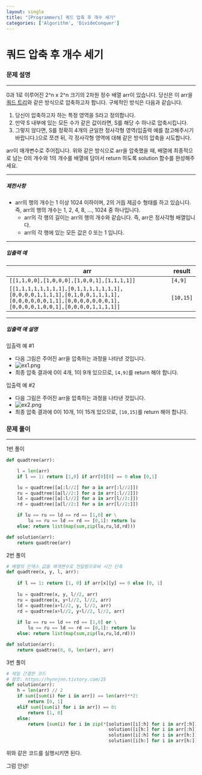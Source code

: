 ```yaml
---
layout: single
title: "[Programmers] 쿼드 압축 후 개수 세기"
categories: ['Algorithm', 'DivideConquer']
---
```


# 쿼드 압축 후 개수 세기

### 문제 설명

---

0과 1로 이루어진 2^n x 2^n 크기의 2차원 정수 배열 arr이 있습니다. 당신은 이 arr을 [쿼드 트리](https://en.wikipedia.org/wiki/Quadtree)와 같은 방식으로 압축하고자 합니다. 구체적인 방식은 다음과 같습니다.

1. 당신이 압축하고자 하는 특정 영역을 S라고 정의합니다.
2. 만약 S 내부에 있는 모든 수가 같은 값이라면, S를 해당 수 하나로 압축시킵니다.
3. 그렇지 않다면, S를 정확히 4개의 균일한 정사각형 영역(입출력 예를 참고해주시기 바랍니다.)으로 쪼갠 뒤, 각 정사각형 영역에 대해 같은 방식의 압축을 시도합니다.

arr이 매개변수로 주어집니다. 위와 같은 방식으로 arr을 압축했을 때, 배열에 최종적으로 남는 0의 개수와 1의 개수를 배열에 담아서 return 하도록 solution 함수를 완성해주세요.

------

##### 제한사항

- arr의 행의 개수는 1 이상 1024 이하이며, 2의 거듭 제곱수 형태를 하고 있습니다. 즉, arr의 행의 개수는 1, 2, 4, 8, ..., 1024 중 하나입니다.
  - arr의 각 행의 길이는 arr의 행의 개수와 같습니다. 즉, arr은 정사각형 배열입니다.
  - arr의 각 행에 있는 모든 값은 0 또는 1 입니다.

------

##### 입출력 예

| arr                                                          | result    |
| ------------------------------------------------------------ | --------- |
| `[[1,1,0,0],[1,0,0,0],[1,0,0,1],[1,1,1,1]]`                  | `[4,9]`   |
| `[[1,1,1,1,1,1,1,1],[0,1,1,1,1,1,1,1],[0,0,0,0,1,1,1,1],[0,1,0,0,1,1,1,1],[0,0,0,0,0,0,1,1],[0,0,0,0,0,0,0,1],[0,0,0,0,1,0,0,1],[0,0,0,0,1,1,1,1]]` | `[10,15]` |

------

##### 입출력 예 설명

입출력 예 #1

- 다음 그림은 주어진 arr을 압축하는 과정을 나타낸 것입니다.
- ![ex1.png](https://grepp-programmers.s3.ap-northeast-2.amazonaws.com/files/production/d6900862-8be4-4610-aaef-bc8efd5650cf/ex1.png)
- 최종 압축 결과에 0이 4개, 1이 9개 있으므로, `[4,9]`를 return 해야 합니다.

입출력 예 #2

- 다음 그림은 주어진 arr을 압축하는 과정을 나타낸 것입니다.
- ![ex2.png](https://grepp-programmers.s3.ap-northeast-2.amazonaws.com/files/production/952a05b7-5157-4211-82d9-02845c187e13/ex2.png)
- 최종 압축 결과에 0이 10개, 1이 15개 있으므로, `[10,15]`를 return 해야 합니다.



### 문제 풀이

---

1번 풀이

```python
def quadtree(arr):

    l = len(arr)
    if l == 1: return [1,0] if arr[0][0] == 0 else [0,1]

    lu = quadtree([a[:l//2] for a in arr[:l//2]])
    ru = quadtree([a[l//2:] for a in arr[:l//2]])
    ld = quadtree([a[:l//2] for a in arr[l//2:]])
    rd = quadtree([a[l//2:] for a in arr[l//2:]])

    if lu == ru == ld == rd == [1,0] or \
        lu == ru == ld == rd == [0,1]: return lu
    else: return list(map(sum,zip(lu,ru,ld,rd)))

def solution(arr):
    return quadtree(arr)
```



2번 풀이

```python
# 배열의 인덱스 값을 매개변수로 전달함으로써 시간 단축
def quadtree(x, y, l, arr):
    
    if l == 1: return [1, 0] if arr[x][y] == 0 else [0, 1]
    
    lu = quadtree(x, y, l//2, arr)
    ru = quadtree(x, y+l//2, l//2, arr)
    ld = quadtree(x+l//2, y, l//2, arr)
    rd = quadtree(x+l//2, y+l//2, l//2, arr)
    
    if lu == ru == ld == rd == [1,0] or \
        lu == ru == ld == rd == [0,1]: return lu
    else: return list(map(sum,zip(lu,ru,ld,rd)))

def solution(arr):
    return quadtree(0, 0, len(arr), arr)
```



3번 풀이

```python
# 제일 간결한 코드
# 참조: https://hynnjnn.tistory.com/25
def solution(arr):
    h = len(arr) // 2
    if sum([sum(i) for i in arr]) == len(arr)**2:
        return [0, 1]
    elif sum([sum(i) for i in arr]) == 0:
        return [1, 0]
    else:
        return [sum(i) for i in zip(*[solution([i[:h] for i in arr[:h]]),
                                      solution([i[h:] for i in arr[:h]]),
                                      solution([i[:h] for i in arr[h:]]),
                                      solution([i[h:] for i in arr[h:]])])]
```

위와 같은 코드를 실행시키면 된다. 



그럼 안녕!
